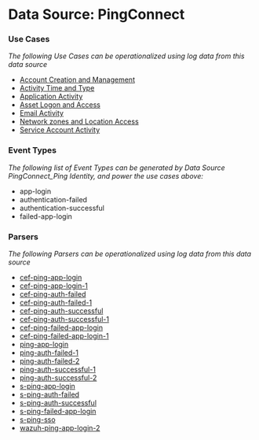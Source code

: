 Data Source: PingConnect
========================

### Use Cases

_The following Use Cases can be operationalized using log data from this data source_

* [Account Creation and Management](usecase_account_creation_and_management.md)
* [Activity Time  and Type](usecase_activity_time__and_type.md)
* [Application Activity](usecase_application_activity.md)
* [Asset Logon and Access](usecase_asset_logon_and_access.md)
* [Email Activity](usecase_email_activity.md)
* [Network zones and Location Access](usecase_network_zones_and_location_access.md)
* [Service Account Activity](usecase_service_account_activity.md)


### Event Types

_The following list of Event Types can be generated by Data Source PingConnect_Ping Identity, and power the use cases above:_

- app-login
- authentication-failed
- authentication-successful
- failed-app-login


### Parsers

_The following Parsers can be operationalized using log data from this data source_

* [cef-ping-app-login](parserContent_cef-ping-app-login.md)
* [cef-ping-app-login-1](parserContent_cef-ping-app-login-1.md)
* [cef-ping-auth-failed](parserContent_cef-ping-auth-failed.md)
* [cef-ping-auth-failed-1](parserContent_cef-ping-auth-failed-1.md)
* [cef-ping-auth-successful](parserContent_cef-ping-auth-successful.md)
* [cef-ping-auth-successful-1](parserContent_cef-ping-auth-successful-1.md)
* [cef-ping-failed-app-login](parserContent_cef-ping-failed-app-login.md)
* [cef-ping-failed-app-login-1](parserContent_cef-ping-failed-app-login-1.md)
* [ping-app-login](parserContent_ping-app-login.md)
* [ping-auth-failed-1](parserContent_ping-auth-failed-1.md)
* [ping-auth-failed-2](parserContent_ping-auth-failed-2.md)
* [ping-auth-successful-1](parserContent_ping-auth-successful-1.md)
* [ping-auth-successful-2](parserContent_ping-auth-successful-2.md)
* [s-ping-app-login](parserContent_s-ping-app-login.md)
* [s-ping-auth-failed](parserContent_s-ping-auth-failed.md)
* [s-ping-auth-successful](parserContent_s-ping-auth-successful.md)
* [s-ping-failed-app-login](parserContent_s-ping-failed-app-login.md)
* [s-ping-sso](parserContent_s-ping-sso.md)
* [wazuh-ping-app-login-2](parserContent_wazuh-ping-app-login-2.md)
